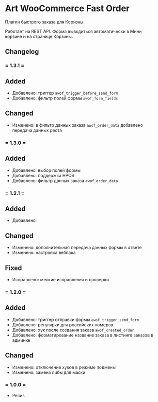 # Art WooCommerce Fast Order

Плагин быстрого заказа для Коризны.

Работает на REST API. Форма выводиться автоматически в Мини корзине и на странице Корзины. 


## Changelog

### = 1.3.1 =

## Added
- Добавлено: триггер `awof_trigger_before_send_form`
- Добавлено: фильтр полей формы `awof_form_fields`

## Changed
- Изменено: в фильтр данных заказа `awof_order_data` добавлено передача данных реста

### = 1.3.0 =
## Added
- Добавлено: выбор полей формы
- Добавлено: поддержка HPOS
- Добавлено: фильтр данных заказа `awof_order_data`

### = 1.2.1 =
## Added
- Добавлено:

## Changed
- Изменено: дополнительная передача данных формы в ответе
- Изменено: настройка вебпака

## Fixed
- Исправлено: мелкие исправления и проверки

### = 1.2.0 =
## Added
- Добавлено: триггер отправки формы `awof_trigger_send_form`
- Добавлено: регулярки для российских номеров
- Добавлено: хук после создания заказа `awof_created_order`
- Добавлено: форматирование название заказа в листинге заказов в админке

## Changed
- Изменено: отключение хуков в режиме подмены
- Изменено: замена либы для маски

### = 1.0.0 =
* Релиз
